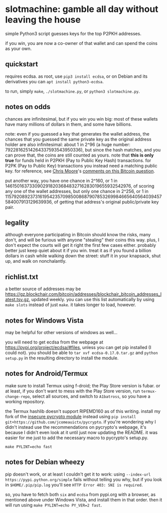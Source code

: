 # slotmachine: gamble all day without leaving the house

simple Python3 script guesses keys for the top P2PKH addresses.

if you win, you are now a co-owner of that wallet and can spend the coins
as your own.

## quickstart

requires ecdsa. as root, use `pip3 install ecdsa`, or on Debian and its
derivatives you can `apt install python3-ecdsa`.

to run, simply `make`, `./slotmachine.py`, or `python3 slotmachine.py`.

## notes on odds

chances are infinitesimal, but if you win you win big: most of these wallets
have many millions of dollars in them, and some have billions.

note: even if you guessed a key that generates the wallet address,
the chances that you guessed the same private key as the original
address holder are also infinitesimal: about 1 in 2^96 (a huge number:
79228162514264337593543950336), but since the hash matches, and you can
prove that, the coins are still counted as yours. note that **this is only
true** for funds held in P2PKH (Pay to Public Key Hash) transactions. for
P2PK (Pay to Public Key) transactions you instead need a matching public key.
for reference, see [Chris Moore](https://twitter.com/dooglus)'s [comments on
this Bitcoin question](https://bitcoin.stackexchange.com/questions/22/is-it-possible-to-brute-force-bitcoin-address-creation-in-order-to-steal-money).

put another way, you have one chance in 2^160, or 1 in
1461501637330902918203684832716283019655932542976, of scoring any one of
the wallet addresses, but only one chance in 2^256, or 1 in
115792089237316195423570985008687907853269984665640564039457584007913129639936,
of getting that address's original public/private key pair.

## legality

although everyone participating in Bitcoin should know the risks, many
don't, and will be furious with anyone "stealing" their coins this way.
plus, I don't expect the courts will get it right the first few cases
either. probably better just keep quiet about it if you win. treat it as
if you found a billion dollars in cash while walking down the street:
stuff it in your knapsack, shut up, and walk on nonchalantly.

## richlist.txt

a better source of addresses may be <https://gz.blockchair.com/bitcoin/addresses/blockchair_bitcoin_addresses_latest.tsv.gz>, updated weekly. you can use
this list automatically by using `make slots` instead of just `make`. it takes
longer to load, however.

## notes for Windows Vista

may be helpful for other versions of windows as well...

you will need to get ecdsa from the webpage at <https://pypi.org/project/ecdsa/#files>, unless you can get pip installed (I could not). you should be able to
`tar xvf ecdsa-0.17.0.tar.gz` and `python setup.py` in the resulting directory to install the module.

## notes for Android/Termux

make sure to install Termux using f-droid; the Play Store version is fubar. or
at least, if you don't want to mess with the Play Store version, run
`termux-change-repo`, select all sources, and switch to `A1batross`, so you
have a working repository.

the Termux hashlib doesn't support RIPEMD160 as of this writing. install my
fork of the [insecure pycrypto module](https://pycrypto.org/) instead using
`pip install git+https://github.com/jcomeauictx/pycrypto`. if you're wondering
why I didn't instead use the recommendations on pycrypto's webpage, it's
because I didn't even look at it until just now updating the README. it was
easier for me just to add the necessary macro to pycrypto's setup.py.

`make PYLINT=echo fast`

## notes for Debian wheezy

pip doesn't work, or at least I couldn't get it to work: using `--index-url https://pypi.python.org/simple` fails without telling you why, but if you look in `$HOME/.pip/pip.log` you'll see `HTTP Error 403: SNI is required`.

so, you have to fetch both `six` and `ecdsa` from pypi.org with a browser, as mentioned above under Windows Vista, and install them in that order. then it will run using `make PYLINT=echo PY_VER=2 fast`.
